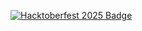 [![Hacktoberfest 2025 Badge](https://assets.holopin.io/hf2025/hacktoberfest-2025-level-0.svg)](https://www.holopin.io/hacktoberfest2025/userbadge/cmgf94873005ih104qpv1fww5)
